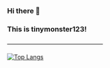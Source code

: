 ### Hi there 👋 
### This is tinymonster123!

————————————————


[![Top Langs](https://github-readme-stats.vercel.app/api/top-langs/?username=tinymonster123)](https://github.com/anuraghazra/github-readme-stats)

